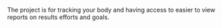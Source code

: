The project is for tracking your body and having access to easier to view reports on results efforts and goals.

